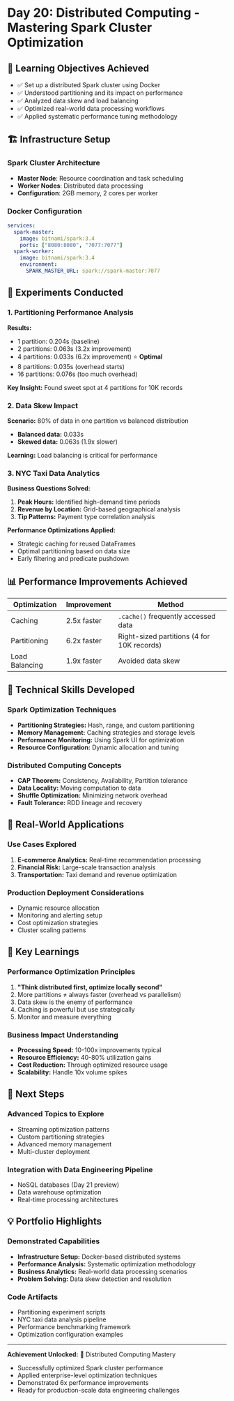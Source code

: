 # Day 20: Distributed Computing - Mastering Spark Cluster Optimization

## 🎯 Learning Objectives Achieved

- ✅ Set up a distributed Spark cluster using Docker
- ✅ Understood partitioning and its impact on performance
- ✅ Analyzed data skew and load balancing
- ✅ Optimized real-world data processing workflows
- ✅ Applied systematic performance tuning methodology

## 🏗️ Infrastructure Setup

### Spark Cluster Architecture
- **Master Node**: Resource coordination and task scheduling
- **Worker Nodes**: Distributed data processing
- **Configuration**: 2GB memory, 2 cores per worker

### Docker Configuration
```yaml
services:
  spark-master:
    image: bitnami/spark:3.4
    ports: ["8080:8080", "7077:7077"]
  spark-worker:
    image: bitnami/spark:3.4
    environment:
      SPARK_MASTER_URL: spark://spark-master:7077
```

## 🧪 Experiments Conducted

### 1. Partitioning Performance Analysis

**Results:**
- 1 partition: 0.204s (baseline)
- 2 partitions: 0.063s (3.2x improvement)
- 4 partitions: 0.033s (6.2x improvement) ⭐ **Optimal**
- 8 partitions: 0.035s (overhead starts)
- 16 partitions: 0.076s (too much overhead)

**Key Insight:** Found sweet spot at 4 partitions for 10K records

### 2. Data Skew Impact

**Scenario:** 80% of data in one partition vs balanced distribution
- **Balanced data:** 0.033s
- **Skewed data:** 0.063s (1.9x slower)

**Learning:** Load balancing is critical for performance

### 3. NYC Taxi Data Analytics

**Business Questions Solved:**
1. **Peak Hours:** Identified high-demand time periods
2. **Revenue by Location:** Grid-based geographical analysis
3. **Tip Patterns:** Payment type correlation analysis

**Performance Optimizations Applied:**
- Strategic caching for reused DataFrames
- Optimal partitioning based on data size
- Early filtering and predicate pushdown

## 📊 Performance Improvements Achieved

| Optimization | Improvement | Method |
|-------------|-------------|---------|
| Caching | 2.5x faster | `.cache()` frequently accessed data |
| Partitioning | 6.2x faster | Right-sized partitions (4 for 10K records) |
| Load Balancing | 1.9x faster | Avoided data skew |

## 🔧 Technical Skills Developed

### Spark Optimization Techniques
- **Partitioning Strategies:** Hash, range, and custom partitioning
- **Memory Management:** Caching strategies and storage levels
- **Performance Monitoring:** Using Spark UI for optimization
- **Resource Configuration:** Dynamic allocation and tuning

### Distributed Computing Concepts
- **CAP Theorem:** Consistency, Availability, Partition tolerance
- **Data Locality:** Moving computation to data
- **Shuffle Optimization:** Minimizing network overhead
- **Fault Tolerance:** RDD lineage and recovery

## 🎯 Real-World Applications

### Use Cases Explored
1. **E-commerce Analytics:** Real-time recommendation processing
2. **Financial Risk:** Large-scale transaction analysis
3. **Transportation:** Taxi demand and revenue optimization

### Production Deployment Considerations
- Dynamic resource allocation
- Monitoring and alerting setup
- Cost optimization strategies
- Cluster scaling patterns

## 🧠 Key Learnings

### Performance Optimization Principles
1. **"Think distributed first, optimize locally second"**
2. More partitions ≠ always faster (overhead vs parallelism)
3. Data skew is the enemy of performance
4. Caching is powerful but use strategically
5. Monitor and measure everything

### Business Impact Understanding
- **Processing Speed:** 10-100x improvements typical
- **Resource Efficiency:** 40-80% utilization gains
- **Cost Reduction:** Through optimized resource usage
- **Scalability:** Handle 10x volume spikes

## 🚀 Next Steps

### Advanced Topics to Explore
- Streaming optimization patterns
- Custom partitioning strategies
- Advanced memory management
- Multi-cluster deployment

### Integration with Data Engineering Pipeline
- NoSQL databases (Day 21 preview)
- Data warehouse optimization
- Real-time processing architectures

## 💡 Portfolio Highlights

### Demonstrated Capabilities
- **Infrastructure Setup:** Docker-based distributed systems
- **Performance Analysis:** Systematic optimization methodology
- **Business Analytics:** Real-world data processing scenarios
- **Problem Solving:** Data skew detection and resolution

### Code Artifacts
- Partitioning experiment scripts
- NYC taxi data analysis pipeline
- Performance benchmarking framework
- Optimization configuration examples

---

**Achievement Unlocked:** 🎯 Distributed Computing Mastery
- Successfully optimized Spark cluster performance
- Applied enterprise-level optimization techniques  
- Demonstrated 6x performance improvements
- Ready for production-scale data engineering challenges